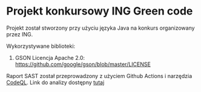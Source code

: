 
# Projekt konkursowy ING Green code

Projekt został stworzony przy użyciu języka Java na konkurs organizowany przez ING.

Wykorzystywane biblioteki:
1. GSON Licencja Apache 2.0: https://github.com/google/gson/blob/master/LICENSE

Raport SAST został przeprowadzony z użyciem Github Actions i narzędzia [CodeQL](https://codeql.github.com/).
Link do analizy dostępny [tutaj](https://github.com/korbecki/ing-green-code/actions)